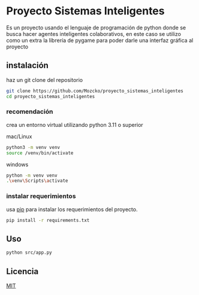 # Proyecto Sistemas Inteligentes

Es un proyecto usando el lenguaje de programación de python donde se busca hacer agentes inteligentes colaborativos, en este caso se utilizo como un extra la librería de pygame para poder darle una interfaz gráfica al proyecto

## instalación

haz un git clone del repositorio
```bash
git clone https://github.com/Mozcko/proyecto_sistemas_inteligentes
cd proyecto_sistemas_inteligentes
```


### recomendación
crea un entorno virtual utilizando python 3.11 o superior

mac/Linux
```bash
python3 -m venv venv
source /venv/bin/activate
```

windows
```bash
python -m venv venv
.\venv\Scripts\activate
```

### instalar requerimientos
usa [pip](https://pip.pypa.io/en/stable/) para instalar los requerimientos del proyecto.

```bash
pip install -r requirements.txt
```

## Uso

```bash
python src/app.py
```

## Licencia

[MIT](https://choosealicense.com/licenses/mit/)